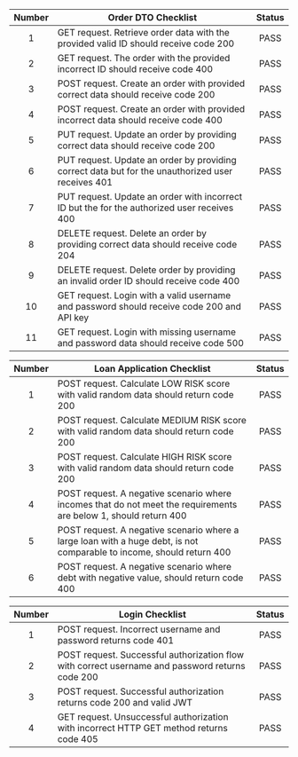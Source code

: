 | Number | Order DTO Checklist                                                                               | Status |
| :----: | ------------------------------------------------------------------------------------------------- | :----: |
|   1    | GET request. Retrieve order data with the provided valid ID should receive code 200               |  PASS  |
|   2    | GET request. The order with the provided incorrect ID should receive code 400                     |  PASS  |
|   3    | POST request. Create an order with provided correct data should receive code 200                  |  PASS  |
|   4    | POST request. Create an order with provided incorrect data should receive code 400                |  PASS  |
|   5    | PUT request. Update an order by providing correct data should receive code 200                    |  PASS  |
|   6    | PUT request. Update an order by providing correct data but for the unauthorized user receives 401 |  PASS  |
|   7    | PUT request. Update an order with incorrect ID but the for the authorized user receives 400       |  PASS  |
|   8    | DELETE request. Delete an order by providing correct data should receive code 204                 |  PASS  |
|   9    | DELETE request. Delete order by providing an invalid order ID should receive code 400             |  PASS  |
|   10   | GET request. Login with a valid username and password should receive code 200 and API key         |  PASS  |
|   11   | GET request. Login with missing username and password data should receive code 500                |  PASS  |

| Number | Loan Application Checklist                                                                                            | Status |
| :----: | --------------------------------------------------------------------------------------------------------------------- | :----: |
|   1    | POST request. Calculate LOW RISK score with valid random data should return code 200                                  |  PASS  |
|   2    | POST request. Calculate MEDIUM RISK score with valid random data should return code 200                               |  PASS  |
|   3    | POST request. Calculate HIGH RISK score with valid random data should return code 200                                 |  PASS  |
|   4    | POST request. A negative scenario where incomes that do not meet the requirements are below 1, should return 400      |  PASS  |
|   5    | POST request. A negative scenario where a large loan with a huge debt, is not comparable to income, should return 400 |  PASS  |
|   6    | POST request. A negative scenario where debt with negative value, should return code 400                              |  PASS  |

| Number | Login Checklist                                                                                 | Status |
| :----: | ----------------------------------------------------------------------------------------------- | :----: |
|   1    | POST request. Incorrect username and password returns code 401                                  |  PASS  |
|   2    | POST request. Successful authorization flow with correct username and password returns code 200 |  PASS  |
|   3    | POST request. Successful authorization returns code 200 and valid JWT                           |  PASS  |
|   4    | GET request. Unsuccessful authorization with incorrect HTTP GET method returns code 405         |  PASS  |
